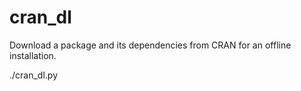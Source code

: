 # cran_dl
Download a package and its dependencies from CRAN for an offline installation.

 ./cran_dl.py <package>
